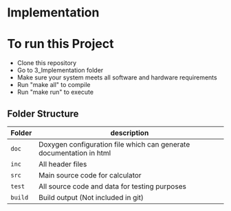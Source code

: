 # Implementation

# To run this Project
* Clone this repository
* Go to 3_Implementation folder
* Make sure your system meets all software and hardware requirements
* Run "make all" to compile
* Run "make run" to execute

## Folder Structure
Folder        | description
--------------| ---------------------------------------------- 
`doc`         | Doxygen configuration file which can generate documentation in html
`inc`         | All header files
`src`         | Main source code for calculator
`test`        | All source code and data for testing purposes
`build`       | Build output (Not included in git)
